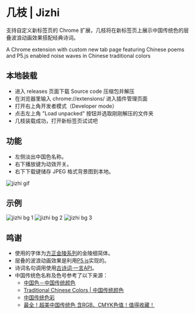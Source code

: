 # 几枝 | Jizhi

支持自定义新标签页的 Chrome 扩展，几枝将在新标签页上展示中国传统色的层叠波浪动画效果搭配经典诗词。

A Chrome extension with custom new tab page featuring Chinese poems and P5.js enabled noise waves in Chinese traditional colors

## 本地装载

* 进入 releases 页面下载 Source code 压缩包并解压
* 在浏览器里输入 chrome://extensions/ 进入插件管理页面
* 打开右上角开发者模式（Developer mode）
* 点击左上角 "Load unpacked" 按钮并选取刚刚解压的文件夹
* 几枝装载成功，打开新标签页试试吧

## 功能

* 左侧淡出中国色名称。
* 右下播放键为动效开关。
* 右下下载键储存 JPEG 格式背景图到本地。

![jizhi gif](https://github.com/unicar9/jizhi/blob/master/examples/jizhi.gif)

## 示例

![jizhi bg 1](https://github.com/unicar9/jizhi/blob/master/examples/jizhi-bg-1.jpg)
![jizhi bg 2](https://github.com/unicar9/jizhi/blob/master/examples/jizhi-bg-2.jpg)
![jizhi bg 3](https://github.com/unicar9/jizhi/blob/master/examples/jizhi-bg-3.jpg)

## 鸣谢

* 使用的字体为[方正金陵系列](http://www.foundertype.com/index.php/FontInfo/index/id/202#)的金陵细简体。
* 层叠的波浪动画效果是利用[P5.js](http://p5js.org/)实现的。
* 诗词名句调用使用[古诗词·一言API](https://gushi.ci/)。
* 中国传统色名称及色号参考了以下来源：
  * [中国色－中国传统颜色](http://zhongguose.com/)
  * [Traditional Chinese Colors | 中国传统颜色](http://boxingp.github.io/traditional-chinese-colors/)
  * [中国传统色彩](https://color.uisdc.com/)
  * [最全！超美中国传统色 含RGB、CMYK色值！值得收藏！](https://www.weibo.com/ttarticle/p/show?id=2309404248238352952773)




